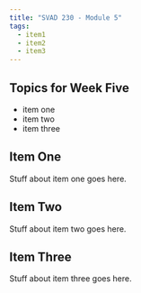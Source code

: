 ```yaml
---
title: "SVAD 230 - Module 5"
tags:
  - item1
  - item2
  - item3
---
```


## Topics for Week Five

- item one
- item two
- item three

## Item One

Stuff about item one goes here.

## Item Two

Stuff about item two goes here.

## Item Three

Stuff about item three goes here.
